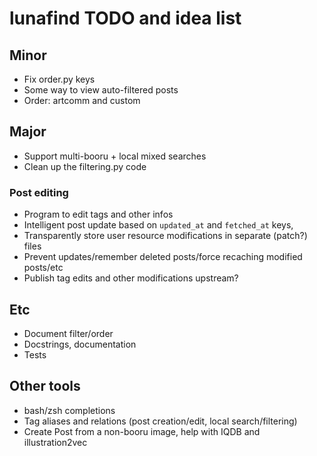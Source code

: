 # lunafind TODO and idea list

## Minor

- Fix order.py keys
- Some way to view auto-filtered posts
- Order: artcomm and custom

## Major

- Support multi-booru + local mixed searches
- Clean up the filtering.py code

### Post editing

- Program to edit tags and other infos
- Intelligent post update based on `updated_at` and `fetched_at` keys,
- Transparently store user resource modifications in separate (patch?) files
- Prevent updates/remember deleted posts/force recaching modified posts/etc
- Publish tag edits and other modifications upstream?

## Etc

- Document filter/order
- Docstrings, documentation
- Tests

## Other tools

- bash/zsh completions
- Tag aliases and relations (post creation/edit, local search/filtering)
- Create Post from a non-booru image, help with IQDB and illustration2vec
